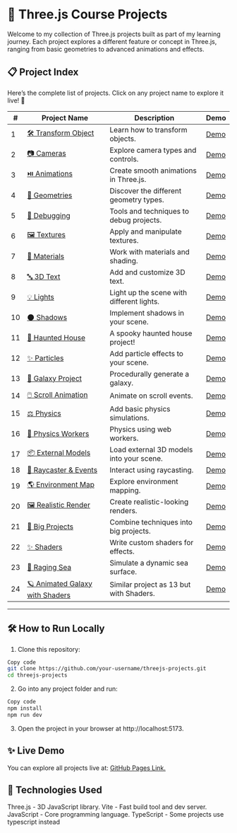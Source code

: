 # 🌟 Three.js Course Projects
Welcome to my collection of Three.js projects built as part of my learning journey. Each project explores a different feature or concept in Three.js, ranging from basic geometries to advanced animations and effects.

## 📋 Project Index
Here’s the complete list of projects. Click on any project name to explore it live! 🎉

| **#** | **Project Name**                                   | **Description**                          | **Demo**                                   |
|-------|----------------------------------------------------|------------------------------------------|-------------------------------------------|
| 1     | [🛠️ Transform Object](./1-TransformObject)      | Learn how to transform objects.          | [Demo](https://andres112.github.io/threejs/1-TransformObject/dist/index.html) |
| 2     | [📷 Cameras](./2-Cameras)                      | Explore camera types and controls.       | [Demo](https://andres112.github.io/threejs/2-Cameras/dist/index.html)         |
| 3     | [⏯️ Animations](./3-Animations)                | Create smooth animations in Three.js.    | [Demo](https://andres112.github.io/threejs/3-Animations/dist/index.html)     |
| 4     | [📐 Geometries](./4-Geometries)                | Discover the different geometry types.   | [Demo](https://andres112.github.io/threejs/4-Geometries/dist/index.html)     |
| 5     | [🐞 Debugging](./5-Debugging)                  | Tools and techniques to debug projects.  | [Demo](https://andres112.github.io/threejs/5-Debugging/dist/index.html)      |
| 6     | [🖼️ Textures](./6-Textures)                    | Apply and manipulate textures.           | [Demo](https://andres112.github.io/threejs/6-textures/dist/index.html)       |
| 7     | [🎨 Materials](./7-Materials)                  | Work with materials and shading.         | [Demo](https://andres112.github.io/threejs/7-Materials/dist/index.html)      |
| 8     | [🔤 3D Text](./8-3dtext)                       | Add and customize 3D text.               | [Demo](https://andres112.github.io/threejs/8-3dtext/dist/index.html)         |
| 9     | [💡 Lights](./9-lights)                        | Light up the scene with different lights.| [Demo](https://andres112.github.io/threejs/9-lights/dist/index.html)         |
| 10    | [🌑 Shadows](./10-shadows)                     | Implement shadows in your scene.         | [Demo](https://andres112.github.io/threejs/10-shadows/dist/index.html)       |
| 11    | [👻 Haunted House](./11-Project-Haunted_House) | A spooky haunted house project!          | [Demo](https://andres112.github.io/threejs/11-Project-Haunted_House/dist/index.html) |
| 12    | [✨ Particles](./12-particles)                 | Add particle effects to your scene.      | [Demo](https://andres112.github.io/threejs/12-particles/dist/index.html)     |
| 13    | [🌌 Galaxy Project](./13-Project-Galaxy)       | Procedurally generate a galaxy.          | [Demo](https://andres112.github.io/threejs/13-Project-Galaxy/dist/index.html) |
| 14    | [🖱️ Scroll Animation](./14-scroll-based-animation) | Animate on scroll events.       | [Demo](https://andres112.github.io/threejs/14-scroll-based-animation/dist/index.html) |
| 15    | [⚖️ Physics](./15-physics)                     | Add basic physics simulations.           | [Demo](https://andres112.github.io/threejs/15-physics/dist/index.html)       |
| 16    | [🔧 Physics Workers](./15-physics-with-workers)| Physics using web workers.               | [Demo](https://andres112.github.io/threejs/15-physics-with-workers/dist/index.html) |
| 17    | [📦 External Models](./16-external-models)     | Load external 3D models into your scene. | [Demo](https://andres112.github.io/threejs/16-external-models/dist/index.html) |
| 18    | [🎯 Raycaster & Events](./17-raycaster-and-mouse-events) | Interact using raycasting.   | [Demo](https://andres112.github.io/threejs/17-raycaster-and-mouse-events/dist/index.html) |
| 19    | [🌎 Environment Map](./18-environment-map)     | Explore environment mapping.             | [Demo](https://andres112.github.io/threejs/18-environment-map/dist/index.html) |
| 20    | [🖼️ Realistic Render](./19-realistic-render)   | Create realistic-looking renders.        | [Demo](https://andres112.github.io/threejs/19-realistic-render/dist/index.html) |
| 21    | [🚀 Big Projects](./20-big-projects)           | Combine techniques into big projects.    | [Demo](https://andres112.github.io/threejs/20-big-projects/dist/index.html)  |
| 22    | [✨ Shaders](./21-shaders)                     | Write custom shaders for effects.        | [Demo](https://andres112.github.io/threejs/21-shaders/dist/index.html)       |
| 23    | [🌊 Raging Sea](./22-raging-sea)               | Simulate a dynamic sea surface.          | [Demo](https://andres112.github.io/threejs/22-raging-sea/dist/index.html)    |
| 24    | [🪐 Animated Galaxy with Shaders](./23-shaders-animated-galaxy)               | Similar project as 13 but with Shaders.          | [Demo](https://andres112.github.io/threejs/23-shaders-animated-galaxy/dist/index.html)    |







---

## 🛠️ How to Run Locally
1. Clone this repository:
```bash
Copy code
git clone https://github.com/your-username/threejs-projects.git
cd threejs-projects
```

2.  Go into any project folder and run:
```bash
Copy code
npm install
npm run dev
```

3. Open the project in your browser at http://localhost:5173.

## ✨ Live Demo
You can explore all projects live at: [GitHub Pages Link.](https://andres112.github.io/threejs/)

## 🧰 Technologies Used
Three.js - 3D JavaScript library.
Vite - Fast build tool and dev server.
JavaScript - Core programming language.
TypeScript - Some projects use typescript instead